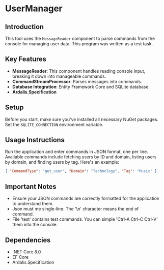 # UserManager

## Introduction
This tool uses the `MessageReader` component to parse commands from the console for managing user data. This program was written as a test task.

## Key Features
- **MessageReader**: This component handles reading console input, breaking it down into manageable commands.
- **CommandStreamProcessor**: Parses messages into commands.
- **Database Integration**: Entity Framework Core and SQLite database.
- **Ardalis.Specification**

## Setup
Before you start, make sure you've installed all necessary NuGet packages. Set the `SQLITE_CONNECTION` environment variable.

## Usage Instructions
Run the application and enter commands in JSON format, one per line. Available commands include fetching users by ID and domain, listing users by domain, and finding users by tag. Here's an example:

```json
{ "CommandType": "get_user", "Domain": "Technology", "Tag": "Music" }
```

## Important Notes
- Ensure your JSON commands are correctly formatted for the application to understand them.
- Json must me single-line. The '\n' character means the end of command.
- File 'test' contains test commands. You can simple 'Ctrl-A Ctrl-C Ctrl-V' them into the console. 

## Dependencies
- .NET Core 8.0
- EF Core
- Ardalis.Specification